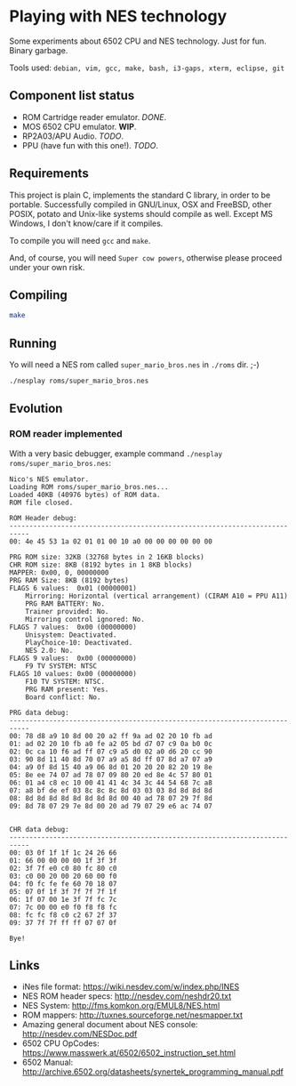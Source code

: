 # Playing with NES technology

Some experiments about 6502 CPU and NES technology. Just for fun. Binary garbage.

Tools used: `debian, vim, gcc, make, bash, i3-gaps, xterm, eclipse, git`

## Component list status

- ROM Cartridge reader emulator. *DONE*.
- MOS 6502 CPU emulator. **WIP**.
- RP2A03/APU Audio. *TODO*.
- PPU (have fun with this one!). *TODO*.

## Requirements

This project is plain C, implements the standard C library, in order to be portable. Successfully compiled in GNU/Linux, OSX and FreeBSD, other POSIX, potato and Unix-like systems should compile as well. Except MS Windows, I don't know/care if it compiles.

To compile you will need `gcc` and `make`.

And, of course, you will need `Super cow powers`, otherwise please proceed under your own risk.

## Compiling

```sh
make
```

## Running

Yo will need a NES rom called `super_mario_bros.nes` in `./roms` dir. ;-)

```sh
./nesplay roms/super_mario_bros.nes
```

## Evolution

### ROM reader implemented

With a very basic debugger, example command `./nesplay roms/super_mario_bros.nes`:

```
Nico's NES emulator.
Loading ROM roms/super_mario_bros.nes...
Loaded 40KB (40976 bytes) of ROM data.
ROM file closed.

ROM Header debug: 
---------------------------------------------------------------------------
00: 4e 45 53 1a 02 01 01 00 10 a0 00 00 00 00 00 00 

PRG ROM size: 32KB (32768 bytes in 2 16KB blocks)
CHR ROM size: 8KB (8192 bytes in 1 8KB blocks)
MAPPER: 0x00, 0, 00000000
PRG RAM Size: 8KB (8192 bytes)
FLAGS 6 values:  0x01 (00000001)
	Mirroring: Horizontal (vertical arrangement) (CIRAM A10 = PPU A11)
	PRG RAM BATTERY: No.
	Trainer provided: No.
	Mirroring control ignored: No.
FLAGS 7 values:  0x00 (00000000)
	Unisystem: Deactivated.
	PlayChoice-10: Deactivated.
	NES 2.0: No.
FLAGS 9 values:  0x00 (00000000)
	F9 TV SYSTEM: NTSC
FLAGS 10 values: 0x00 (00000000)
	F10 TV SYSTEM: NTSC.
	PRG RAM present: Yes.
	Board conflict: No.

PRG data debug: 
---------------------------------------------------------------------------
00: 78 d8 a9 10 8d 00 20 a2 ff 9a ad 02 20 10 fb ad 
01: ad 02 20 10 fb a0 fe a2 05 bd d7 07 c9 0a b0 0c 
02: 0c ca 10 f6 ad ff 07 c9 a5 d0 02 a0 d6 20 cc 90 
03: 90 8d 11 40 8d 70 07 a9 a5 8d ff 07 8d a7 07 a9 
04: a9 0f 8d 15 40 a9 06 8d 01 20 20 20 82 20 19 8e 
05: 8e ee 74 07 ad 78 07 09 80 20 ed 8e 4c 57 80 01 
06: 01 a4 c8 ec 10 00 41 41 4c 34 3c 44 54 68 7c a8 
07: a8 bf de ef 03 8c 8c 8c 8d 03 03 03 8d 8d 8d 8d 
08: 8d 8d 8d 8d 8d 8d 8d 8d 00 40 ad 78 07 29 7f 8d 
09: 8d 78 07 29 7e 8d 00 20 ad 79 07 29 e6 ac 74 07 


CHR data debug: 
---------------------------------------------------------------------------
00: 03 0f 1f 1f 1c 24 26 66 
01: 66 00 00 00 00 1f 3f 3f 
02: 3f 7f e0 c0 80 fc 80 c0 
03: c0 00 20 00 20 60 00 f0 
04: f0 fc fe fe 60 70 18 07 
05: 07 0f 1f 3f 7f 7f 7f 1f 
06: 1f 07 00 1e 3f 7f fc 7c 
07: 7c 00 00 e0 f0 f8 f8 fc 
08: fc fc f8 c0 c2 67 2f 37 
09: 37 7f 7f ff ff 07 07 0f 

Bye!
```

## Links

- iNes file format: https://wiki.nesdev.com/w/index.php/INES
- NES ROM header specs: http://nesdev.com/neshdr20.txt
- NES System: http://fms.komkon.org/EMUL8/NES.html
- ROM mappers: http://tuxnes.sourceforge.net/nesmapper.txt
- Amazing general document about NES console: http://nesdev.com/NESDoc.pdf
- 6502 CPU OpCodes: https://www.masswerk.at/6502/6502_instruction_set.html
- 6502 Manual: http://archive.6502.org/datasheets/synertek_programming_manual.pdf
